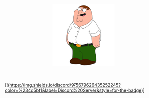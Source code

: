 <div id="header" align="center">
  <img src="/Media/Main.jpg" width="200"/>
</div>

<br>
<br>

[!(https://img.shields.io/discord/975679626435252245?color=%234d5bf1&label=Discord%20Server&style=for-the-badge)]
